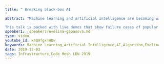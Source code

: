 ```yaml
---
title: " Breaking black-box AI
"
abstract: "Machine learning and artificial intelligence are becoming wide-spread and productionalised - you no longer need a mathematics PhD and months of software development time to implement and use a machine learning algorithm. You can just call an API and you get the answer! You can treat them completely as black boxes and use them directly in your applications! But beware - all the algorithms have some cases when they fail to deliver what you're expecting. 

This talk is packed with live demos that show failure cases of popular algorithms, from linear regression to cutting-edge deep learning. Evelina will look at practical examples, use standard algorithms as black boxes and observe when they fail and why. You will learn that although you can treat the algorithms as black boxes, they can fail silently and what to do about it."
speaker1: _speakers/evelina-gabasova.md
type: video
youtube_id: k4Q9fgxhHDw
keywords: Machine Learning,Artificial Intelligence,AI,Algorithm,Evelina Gabasova,Code Mesh LDN
date: 2019-12-03
tags: Infrastructure,Code Mesh LDN 2019
---
```


